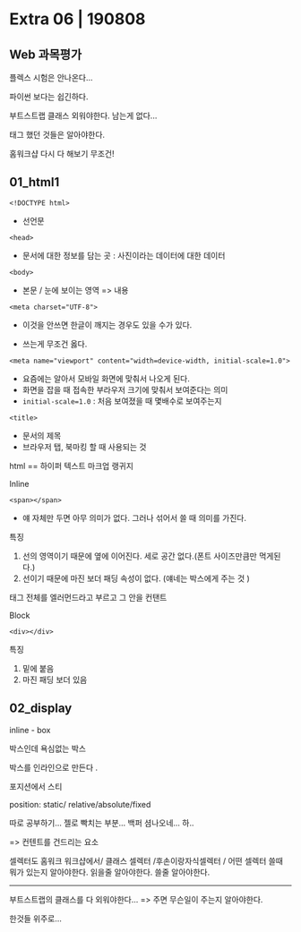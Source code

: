 # Extra 06 | 190808



## Web 과목평가 

플렉스 시험은 안나온다...

파이썬 보다는 쉽긴하다. 

부트스트랩 클래스 외워야한다. 남는게 없다... 

태그 했던 것들은 알아야한다. 

홈워크샵 다시 다 해보기 무조건! 



## 01_html1



`<!DOCTYPE html>` 

* 선언문 



`<head>` 

* 문서에 대한 정보를 담는 곳 : 사진이라는 데이터에 대한 데이터



`<body>`

* 본문 / 눈에 보이는 영역 => 내용



`<meta charset="UTF-8">`

* 이것을 안쓰면 한글이 깨지는 경우도 있을 수가 있다. 

* 쓰는게 무조건 옳다. 

  

`<meta name="viewport" content="width=device-width, initial-scale=1.0">`

* 요즘에는 알아서 모바일 화면에 맞춰서 나오게 된다. 
* 화면을 잡을 때 접속한 부라우저 크기에 맞춰서 보여준다는 의미
* `initial-scale=1.0` : 처음 보여졌을 때 몇배수로 보여주는지 



`<title>`

* 문서의 제목 
* 브라우저 탭, 북마킹 할 때 사용되는 것 



html == 하이퍼 텍스트 마크업 랭귀지 





Inline

`<span></span>` 

* 얘 자체만 두면 아무 의미가 없다. 그러나 섞어서 쓸 때 의미를 가진다. 

특징

1. 선의 영역이기 때문에 옆에 이어진다. 세로 공간 없다.(폰트 사이즈만큼만 먹게된다.) 
2. 선이기 때문에 마진 보더 패딩 속성이 없다. (얘네는 박스에게 주는 것 )



태그 전체를 엘러먼드라고 부르고 그 안을 컨탠트 



Block

`<div></div>` 

특징

1. 밑에 붙음 
2. 마진 패딩 보더 있음 



## 02_display



inline - box

박스인데 욕심없는 박스 

박스를 인라인으로 만든다 .



포지션에서 스티



 position: static/ relative/absolute/fixed 

따로 공부하기... 젤로 빡치는 부분...  백퍼 셤나오네... 하.. 

=> 컨텐트를 건드리는 요소 



셀렉터도 홈워크 워크샵에서/ 클래스 셀렉터 /후손이랑자식셀렉터 / 어떤 셀렉터 쓸때 뭐가 있는지 알아야한다. 읽을줄 알아야한다. 쓸줄 알아야한다. 



---







부트스트랩의 클래스를 다 외워야한다... => 주면 무슨일이 주는지 알아야한다. 

한것들 위주로... 



